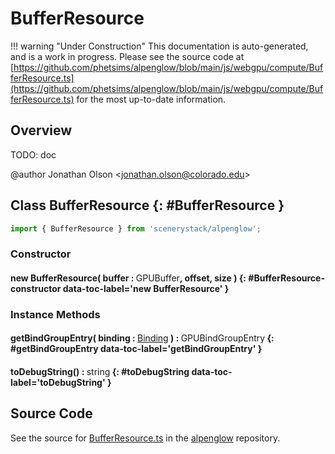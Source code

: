 # BufferResource

!!! warning "Under Construction"
    This documentation is auto-generated, and is a work in progress. Please see the source code at
    [https://github.com/phetsims/alpenglow/blob/main/js/webgpu/compute/BufferResource.ts](https://github.com/phetsims/alpenglow/blob/main/js/webgpu/compute/BufferResource.ts) for the most up-to-date information.

## Overview

TODO: doc

@author Jonathan Olson &lt;jonathan.olson@colorado.edu&gt;

## Class BufferResource {: #BufferResource }


```js
import { BufferResource } from 'scenerystack/alpenglow';
```
### Constructor

#### new BufferResource( buffer : <span style="font-weight: 400;">GPUBuffer</span>, offset, size ) {: #BufferResource-constructor data-toc-label='new BufferResource' }

### Instance Methods

#### getBindGroupEntry( binding : <span style="font-weight: 400;">[Binding](../alpenglow/Binding.md)</span> ) : <span style="font-weight: 400;">GPUBindGroupEntry</span> {: #getBindGroupEntry data-toc-label='getBindGroupEntry' }

#### toDebugString() : <span style="font-weight: 400;"><span style="color: hsla(calc(var(--md-hue) + 180deg),80%,40%,1);">string</span></span> {: #toDebugString data-toc-label='toDebugString' }



## Source Code

See the source for [BufferResource.ts](https://github.com/phetsims/alpenglow/blob/main/js/webgpu/compute/BufferResource.ts) in the [alpenglow](https://github.com/phetsims/alpenglow) repository.
